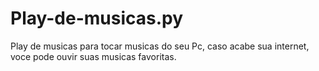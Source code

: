 # Play-de-musicas.py
Play de musicas para tocar musicas do seu Pc, caso acabe sua internet, voce pode ouvir suas musicas favoritas.
